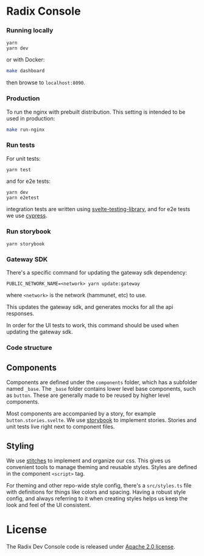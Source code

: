 # Radix Console

### Running locally

```
yarn
yarn dev
```

or with Docker:

```bash
make dashboard
```

then browse to `localhost:8090`.

### Production

To run the nginx with prebuilt distribution. This setting is intended to be used in production:

```bash
make run-nginx
```

### Run tests

For unit tests:

```
yarn test
```

and for e2e tests:

```
yarn dev
yarn e2etest
```

integration tests are written using [svelte-testing-library](https://github.com/testing-library/svelte-testing-library), and for e2e tests we use [cypress](https://www.cypress.io/).

### Run storybook

```
yarn storybook
```

### Gateway SDK

There's a specific command for updating the gateway sdk dependency:

```
PUBLIC_NETWORK_NAME=<network> yarn update:gateway
```

where `<network>` is the network (hammunet, etc) to use.

This updates the gateway sdk, and generates mocks for all the api responses.

In order for the UI tests to work, this command should be used when updating the gateway sdk.

### Code structure

## Components

Components are defined under the `components` folder, which has a subfolder named `_base`. The `_base` folder contains lower level base components, such as `button`. These are generally made to be reused by higher level components.

Most components are accompanied by a story, for example `button.stories.svelte`. We use [storybook](https://storybook.js.org/) to implement stories. Stories and unit tests live right next to component files.

## Styling

We use [stitches](https://stitches.dev/) to implement and organize our css. This gives us convenient tools to manage theming and reusable styles. Styles are defined in the component `<script>` tag.

For theming and other repo-wide style config, there's a `src/styles.ts` file with definitions for things like colors and spacing. Having a robust style config, and always referring to it when creating styles helps us keep the look and feel of the UI consistent.

# License

The Radix Dev Console code is released under [Apache 2.0 license](LICENSE).